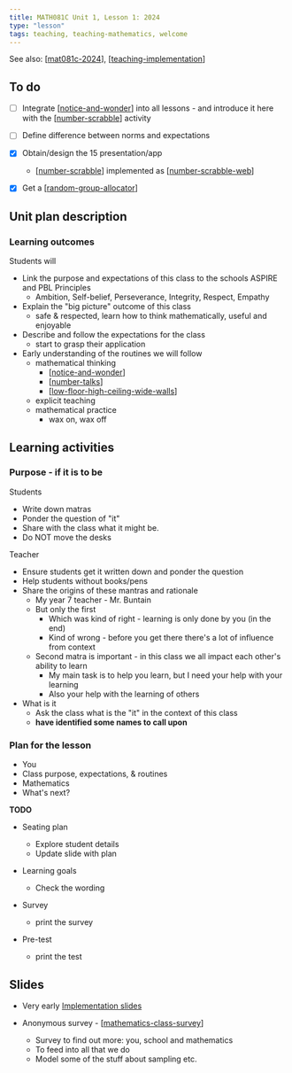 ```yaml
---
title: MATH081C Unit 1, Lesson 1: 2024
type: "lesson"
tags: teaching, teaching-mathematics, welcome
---
```


See also: [[mat081c-2024]], [[teaching-implementation]]

## To do

- [ ] Integrate [[notice-and-wonder]] into all lessons - and introduce it here with the [[number-scrabble]] activity
- [ ] Define difference between norms and expectations
- [x] Obtain/design the 15 presentation/app

    - [[number-scrabble]] implemented as [[number-scrabble-web]]
- [X] Get a [[random-group-allocator]]

## Unit plan description

### Learning outcomes

Students will 

- Link the purpose and expectations of this class to the schools ASPIRE and PBL Principles
    - Ambition, Self-belief, Perseverance, Integrity, Respect, Empathy
- Explain the "big picture" outcome of this class
    - safe & respected, learn how to think mathematically, useful and enjoyable
- Describe and follow the expectations for the class
    - start to grasp their application
- Early understanding of the routines we will follow
    - mathematical thinking
        - [[notice-and-wonder]]
        - [[number-talks]]
        - [[low-floor-high-ceiling-wide-walls]]
    - explicit teaching
    - mathematical practice
        - wax on, wax off

## Learning activities

### Purpose - if it is to be

Students

- Write down matras 
- Ponder the question of "it"
- Share with the class what it might be.
- Do NOT move the desks

Teacher

- Ensure students get it written down and ponder the question
- Help students without books/pens
- Share the origins of these mantras and rationale
  - My year 7 teacher - Mr. Buntain
  - But only the first
    - Which was kind of right - learning is only done by you (in the end)
    - Kind of wrong - before you get there there's a lot of influence from context
  - Second matra is important - in this class we all impact each other's ability to learn
    - My main task is to help you learn, but I need your help with your learning
    - Also your help with the learning of others
- What is it
    - Ask the class what is the "it" in the context of this class
    - **have identified some names to call upon**




### Plan for the lesson

- You
- Class purpose, expectations, & routines
- Mathematics
- What's next?

**TODO** 

- Seating plan 
  - Explore student details 
  - Update slide with plan

- Learning goals 
  - Check the wording

- Survey
    - print the survey

- Pre-test
    - print the test

## Slides

- Very early [Implementation slides](./welcome.html)


- Anonymous survey - [[mathematics-class-survey]]

    - Survey to find out more: you, school and mathematics
    - To feed into all that we do
    - Model some of the stuff about sampling etc.


[//begin]: # "Autogenerated link references for markdown compatibility"
[mat081c-2024]: mat081c-2024 "MAT081C-2024"
[teaching-implementation]: ../../teaching-implementation "Teaching implementation"
[notice-and-wonder]: ../../../Mathematics/notice-and-wonder "Notice and wonder"
[number-scrabble]: ../../../../Representations/number-scrabble "Number scrabble (aka Fifteen)"
[number-scrabble-web]: ../../../../CASA/number-scrabble-web "Number Scrabble - web implementation"
[random-group-allocator]: ../../../../CASA/random-group-allocator "Random Group Allocator"
[number-talks]: ../../../Mathematics/number-talks "Number talks"
[low-floor-high-ceiling-wide-walls]: ../../../low-floor-high-ceiling-wide-walls "Low Floor, High Ceiling, Wide Walls"
[mathematics-class-survey]: ../../../Mathematics/mathematics-class-survey "Mathematics Class Survey"
[//end]: # "Autogenerated link references"